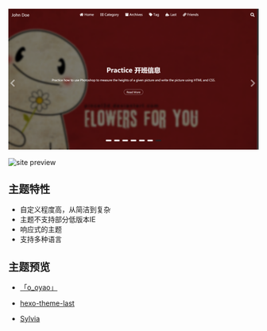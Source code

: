 ![site Preview](../assets/images/config/carousel.png)

![site preview](../assets/images/config/carousel1.png)

## 主题特性

- 自定义程度高，从简洁到复杂
- 主题不支持部分低版本IE
- 响应式的主题
- 支持多种语言

## 主题预览

- [「o_oyao」](https://dyingdown.github.io)

- [hexo-theme-last](https://hexo-theme-last.github.io/)

- [Sylvia](https://sylvia417.github.io/)